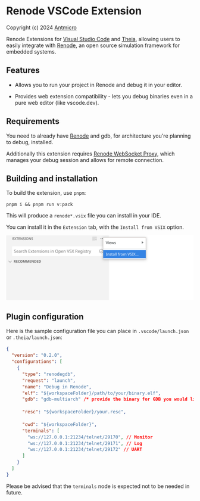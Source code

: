 # Renode VSCode Extension

Copyright (c) 2024 [Antmicro](https://antmicro.com)

Renode Extensions for [Visual Studio Code](https://code.visualstudio.com/) and [Theia](https://theia-ide.org), allowing users to easily integrate with [Renode](https://renode.io), an open source simulation framework for embedded systems.

## Features

- Allows you to run your project in Renode and debug it in your editor.

- Provides web extension compatibility - lets you debug binaries even in a pure web editor (like vscode.dev).

## Requirements

You need to already have [Renode](https://github.com/renode/renode) and gdb, for architecture you're planning to debug, installed.

Additionally this extension requires [Renode WebSocket Proxy](https://github.com/antmicro/renode-ws-proxy), which manages your debug session and allows for remote connection.

## Building and installation

To build the extension, use `pnpm`:

```
pnpm i && pnpm run v:pack
```

This will produce a `renode*.vsix` file you can install in your IDE.

You can install it in the `Extension` tab, with the `Install from VSIX` option.

![Install from VSIX](img/vsix.png)

## Plugin configuration

Here is the sample configuration file you can place in `.vscode/launch.json` or `.theia/launch.json`:

```json
{
  "version": "0.2.0",
  "configurations": [
    {
      "type": "renodegdb",
      "request": "launch",
      "name": "Debug in Renode",
      "elf": "${workspaceFolder}/path/to/your/binary.elf",
      "gdb": "gdb-multiarch" /* provide the binary for GDB you would like to use */,

      "resc": "${workspaceFolder}/your.resc",

      "cwd": "${workspaceFolder}",
      "terminals": [
        "ws://127.0.0.1:21234/telnet/29170", // Monitor
        "ws://127.0.0.1:21234/telnet/29171", // Log
        "ws://127.0.0.1:21234/telnet/29172" // UART
      ]
    }
  ]
}
```

Please be advised that the `terminals` node is expected not to be needed in future.
